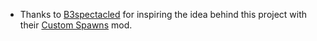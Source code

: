 + Thanks to [B3spectacled](https://www.curseforge.com/members/b3spectacled) for inspiring the idea behind this project with their [Custom Spawns](https://www.curseforge.com/minecraft/mc-mods/custom-spawns) mod.
